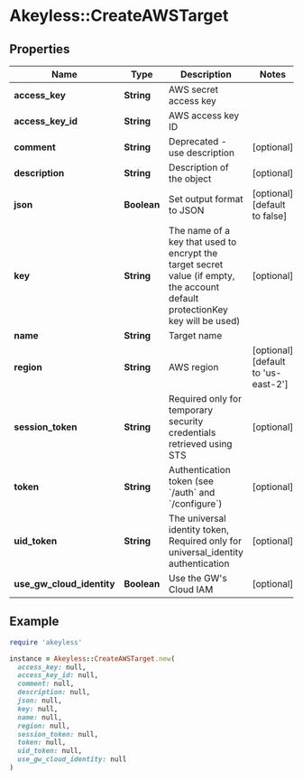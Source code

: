 # Akeyless::CreateAWSTarget

## Properties

| Name | Type | Description | Notes |
| ---- | ---- | ----------- | ----- |
| **access_key** | **String** | AWS secret access key |  |
| **access_key_id** | **String** | AWS access key ID |  |
| **comment** | **String** | Deprecated - use description | [optional] |
| **description** | **String** | Description of the object | [optional] |
| **json** | **Boolean** | Set output format to JSON | [optional][default to false] |
| **key** | **String** | The name of a key that used to encrypt the target secret value (if empty, the account default protectionKey key will be used) | [optional] |
| **name** | **String** | Target name |  |
| **region** | **String** | AWS region | [optional][default to &#39;us-east-2&#39;] |
| **session_token** | **String** | Required only for temporary security credentials retrieved using STS | [optional] |
| **token** | **String** | Authentication token (see &#x60;/auth&#x60; and &#x60;/configure&#x60;) | [optional] |
| **uid_token** | **String** | The universal identity token, Required only for universal_identity authentication | [optional] |
| **use_gw_cloud_identity** | **Boolean** | Use the GW&#39;s Cloud IAM | [optional] |

## Example

```ruby
require 'akeyless'

instance = Akeyless::CreateAWSTarget.new(
  access_key: null,
  access_key_id: null,
  comment: null,
  description: null,
  json: null,
  key: null,
  name: null,
  region: null,
  session_token: null,
  token: null,
  uid_token: null,
  use_gw_cloud_identity: null
)
```

